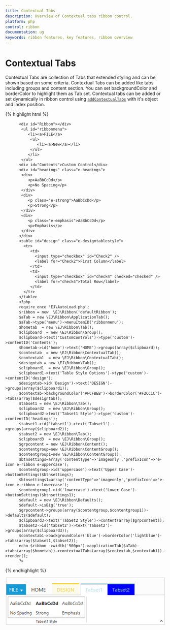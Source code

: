 ```yaml
---
title: Contextual Tabs
description: Overview of Contextual tabs ribbon control.
platform: php
control: ribbon
documentation: ug
keywords: ribbon features, key features, ribbon overview 
---
```


# Contextual Tabs

Contextual Tabs are collection of Tabs that extended styling and can be shown based on some criteria. Contextual Tabs can be added like tabs including groups and content section. You can set backgroundColor and borderColor to highlight them as Tab set. Contextual tabs can be added or set dynamically in ribbon control using [`addContextualTabs`](https://help.syncfusion.com/api/js/ejribbon#methods:addcontextualtabs) with it's object and index position.

{% highlight html %}

          <div id="Ribbon"></div>
	       <ul id="ribbonmenu">
		      <li><a>FILE</a>    
		       <ul>
		          <li><a>New</a></li>
		       </ul>
		      </li>
	       </ul>
          <div id="Contents">Custom Control</div>
          <div id="headings" class="e-headings">
           <div>
              <p>AaBbCcDd</p>
              <p>No Spacing</p>
           </div>
           <div>
              <p class="e-strong">AaBbCcDd</p>
              <p>Strong</p>
           </div>
           <div>
              <p class="e-emphasis">AaBbCcDd</p>
              <p>Emphasis</p>
           </div>
          </div>
          <table id="design" class="e-designtablestyle">
            <tr>
               <td>
                 <input type="checkbox" id="Check2" />
                 <label for="Check2">First Column</label>
               </td>
               <td>
                 <input type="checkbox" id="check4" checked="checked" />
                 <label for="check4">Total Row</label>
               </td>
            </tr>
          </table>
          <?php
		  require_once 'EJ\AutoLoad.php';
          $ribbon = new  \EJ\Ribbon('defaultRibbon');
          $aTab = new \EJ\Ribbon\ApplicationTab();           
          $aTab->type('menu')->menuItemID('ribbonmenu');  
          $hometab  = new \EJ\Ribbon\Tab();
          $clipboard  = new \EJ\Ribbon\Group();
          $clipboard->text('CustomControls')->type('custom')->contentID('Contents');     
          $hometab->id('home')->text('HOME')->groups(array($clipboard));
          $contextab  = new \EJ\Ribbon\ContextualTab();
          $contextab1  = new \EJ\Ribbon\ContextualTab();
          $designtab = new \EJ\Ribbon\Tab();
          $clipboard1  = new \EJ\Ribbon\Group();
          $clipboard1->text('Table Style Options')->type('custom')->contentID('design');
          $designtab->id('Design')->text('DESIGN')->groups(array($clipboard1));
          $contextab->backgroundColor('#FCFBEB')->borderColor('#F2CC1C')->tabs(array($designtab));
          $tabset1 = new \EJ\Ribbon\Tab();
          $clipboard2  = new \EJ\Ribbon\Group();
          $clipboard2->text('Tabset1 Style')->type('custom')->contentID('headings');
          $tabset1->id('tabset1')->text('Tabset1')->groups(array($clipboard2));
          $tabset2 = new \EJ\Ribbon\Tab();
          $clipboard3  = new \EJ\Ribbon\Group();
          $grpcontent = new \EJ\Ribbon\Content();
          $contentgroup=new \EJ\Ribbon\ContentGroup();
          $contentgroup1=new \EJ\Ribbon\ContentGroup();
          $btnsettings=array('contentType'=>'imageonly','prefixIcon'=>'e-icon e-ribbon e-uppercase');
          $contentgroup->id('uppercase')->text('Upper Case')->buttonSettings($btnsettings);
          $btnsettings1=array('contentType'=>'imageonly','prefixIcon'=>'e-icon e-ribbon e-lowercase');
          $contentgroup1->id('lowercase')->text('Lower Case')->buttonSettings($btnsettings1);
          $default = new \EJ\Ribbon\Defaults();
          $default->isBig('true');
          $grpcontent->groups(array($contentgroup,$contentgroup1))->defaults($default);
          $clipboard3->text('TabSet2 Style')->content(array($grpcontent));
          $tabset2->id('tabset2')->text('Tabset2')->groups(array($clipboard3));
          $contextab1->backgroundColor('blue')->borderColor('lightblue')->tabs(array($tabset1,$tabset2));
          echo $ribbon ->width('500px')->applicationTab($aTab)->tabs(array($hometab))->contextualTabs(array($contextab,$contextab1))->render();
          ?>

{% endhighlight %}

![](Context/context_img1.png)